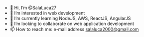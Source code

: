 - 👋 Hi, I’m @SalaLuca27
- 👀 I’m interested in web development
- 🌱 I’m currently learning NodeJS, AWS, ReactJS, AngularJS
- 💞️ I’m looking to collaborate on web application development
- 📫 How to reach me: e-mail address salaluca2000@gmail.com

<!---
SalaLuca27/SalaLuca27 is a ✨ special ✨ repository because its `README.md` (this file) appears on your GitHub profile.
You can click the Preview link to take a look at your changes.
--->
